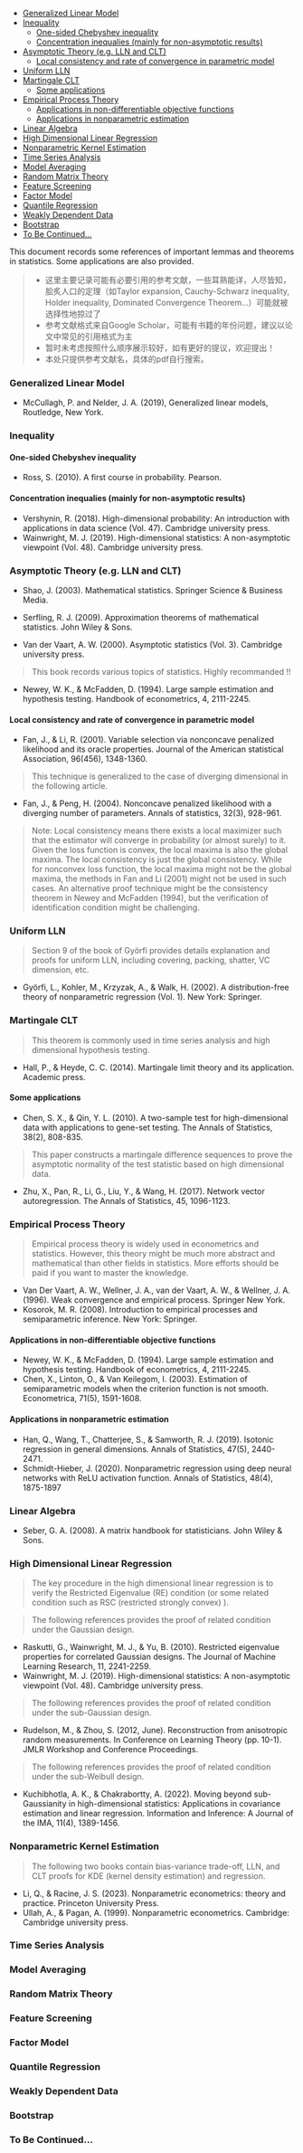 - [Generalized Linear Model](#generalized-linear-model)
- [Inequality](#inequality)
  - [One-sided Chebyshev inequality](#one-sided-chebyshev-inequality)
  - [Concentration inequalies (mainly for non-asymptotic results)](#concentration-inequalies-mainly-for-non-asymptotic-results)
- [Asymptotic Theory (e.g. LLN and CLT)](#asymptotic-theory-eg-lln-and-clt)
  - [Local consistency and rate of convergence in parametric model](#local-consistency-and-rate-of-convergence-in-parametric-model)
- [Uniform LLN](#uniform-lln)
- [Martingale CLT](#martingale-clt)
  - [Some applications](#some-applications)
- [Empirical Process Theory](#empirical-process-theory)
  - [Applications in non-differentiable objective functions](#applications-in-non-differentiable-objective-functions)
  - [Applications in nonparametric estimation](#applications-in-nonparametric-estimation)
- [Linear Algebra](#linear-algebra)
- [High Dimensional Linear Regression](#high-dimensional-linear-regression)
- [Nonparametric Kernel Estimation](#nonparametric-kernel-estimation)
- [Time Series Analysis](#time-series-analysis)
- [Model Averaging](#model-averaging)
- [Random Matrix Theory](#random-matrix-theory)
- [Feature Screening](#feature-screening)
- [Factor Model](#factor-model)
- [Quantile Regression](#quantile-regression)
- [Weakly Dependent Data](#weakly-dependent-data)
- [Bootstrap](#bootstrap)
- [To Be Continued...](#to-be-continued)


This document records some references of important lemmas and theorems in statistics. Some applications are also provided. 

> - 这里主要记录可能有必要引用的参考文献，一些耳熟能详，人尽皆知，脍炙人口的定理（如Taylor expansion, Cauchy-Schwarz inequality, Holder inequality, Dominated Convergence Theorem...）可能就被选择性地掠过了
> - 参考文献格式来自Google Scholar，可能有书籍的年份问题，建议以论文中常见的引用格式为主
> - 暂时未考虑按照什么顺序展示较好，如有更好的提议，欢迎提出！
> - 本处只提供参考文献名，具体的pdf自行搜索。




### Generalized Linear Model

- McCullagh, P. and Nelder, J. A. (2019), Generalized linear models, Routledge, New York.

### Inequality

#### One-sided Chebyshev inequality

- Ross, S. (2010). A first course in probability. Pearson.

#### Concentration inequalies (mainly for non-asymptotic results)

- Vershynin, R. (2018). High-dimensional probability: An introduction with applications in data science (Vol. 47). Cambridge university press.
- Wainwright, M. J. (2019). High-dimensional statistics: A non-asymptotic viewpoint (Vol. 48). Cambridge university press.

### Asymptotic Theory (e.g. LLN and CLT)

- Shao, J. (2003). Mathematical statistics. Springer Science & Business Media.

- Serfling, R. J. (2009). Approximation theorems of mathematical statistics. John Wiley & Sons.

- Van der Vaart, A. W. (2000). Asymptotic statistics (Vol. 3). Cambridge university press.

> This book records various topics of statistics. Highly recommanded !!

- Newey, W. K., & McFadden, D. (1994). Large sample estimation and hypothesis testing. Handbook of econometrics, 4, 2111-2245.

#### Local consistency and rate of convergence in parametric model

- Fan, J., & Li, R. (2001). Variable selection via nonconcave penalized likelihood and its oracle properties. Journal of the American statistical Association, 96(456), 1348-1360.

> This technique is generalized to the case of diverging dimensional in the following article.

- Fan, J., & Peng, H. (2004). Nonconcave penalized likelihood with a diverging number of parameters. Annals of statistics, 32(3), 928-961.

> Note: Local consistency means there exists a local maximizer such that the estimator will converge in probability (or almost surely) to it. Given the loss function is convex, the local maxima is also the global maxima. The local consistency is just the global consistency. While for nonconvex loss function, the local maxima might not be the global maxima, the methods in Fan and Li (2001) might not be used in such cases. An alternative proof technique might be the consistency theorem in Newey and McFadden (1994), but the verification of identification condition might be challenging.

### Uniform LLN

> Section 9 of the book of Györfi provides details explanation and proofs for uniform LLN, including covering, packing, shatter, VC dimension, etc.

- Györfi, L., Kohler, M., Krzyzak, A., & Walk, H. (2002). A distribution-free theory of nonparametric regression (Vol. 1). New York: Springer.

### Martingale CLT 

> This theorem is commonly used in time series analysis and high dimensional hypothesis testing. 

- Hall, P., & Heyde, C. C. (2014). Martingale limit theory and its application. Academic press.

#### Some applications

- Chen, S. X., & Qin, Y. L. (2010). A two-sample test for high-dimensional data with applications to gene-set testing. The Annals of Statistics, 38(2), 808-835.

> This paper constructs a martingale difference sequences to prove the asymptotic normality of the test statistic based on high dimensional data. 

- Zhu, X., Pan, R., Li, G., Liu, Y., & Wang, H. (2017). Network vector autoregression. The Annals of Statistics, 45, 1096-1123.

### Empirical Process Theory

> Empirical process theory is widely used in econometrics and statistics. However, this theory might be much more abstract and mathematical than other fields in statistics. More efforts should be paid if you want to master the knowledge.

- Van Der Vaart, A. W., Wellner, J. A., van der Vaart, A. W., & Wellner, J. A. (1996). Weak convergence and empirical process. Springer New York.
- Kosorok, M. R. (2008). Introduction to empirical processes and semiparametric inference. New York: Springer.

#### Applications in non-differentiable objective functions
- Newey, W. K., & McFadden, D. (1994). Large sample estimation and hypothesis testing. Handbook of econometrics, 4, 2111-2245.
- Chen, X., Linton, O., & Van Keilegom, I. (2003). Estimation of semiparametric models when the criterion function is not smooth. Econometrica, 71(5), 1591-1608.

#### Applications in nonparametric estimation
- Han, Q., Wang, T., Chatterjee, S., & Samworth, R. J. (2019). Isotonic regression in general dimensions. Annals of Statistics, 47(5), 2440-2471.
- Schmidt-Hieber, J. (2020). Nonparametric regression using deep neural networks with ReLU activation function. Annals of Statistics, 48(4), 1875-1897

### Linear Algebra

- Seber, G. A. (2008). A matrix handbook for statisticians. John Wiley & Sons.

### High Dimensional Linear Regression 

> The key procedure in the high dimensional linear regression is to verify the Restricted Eigenvalue (RE) condition (or some related condition such as RSC (restricted strongly convex) ).

> The following references provides the proof of related condition under the Gaussian design.  

- Raskutti, G., Wainwright, M. J., & Yu, B. (2010). Restricted eigenvalue properties for correlated Gaussian designs. The Journal of Machine Learning Research, 11, 2241-2259.
- Wainwright, M. J. (2019). High-dimensional statistics: A non-asymptotic viewpoint (Vol. 48). Cambridge university press.

> The following references provides the proof of related condition under the sub-Gaussian design.

- Rudelson, M., & Zhou, S. (2012, June). Reconstruction from anisotropic random measurements. In Conference on Learning Theory (pp. 10-1). JMLR Workshop and Conference Proceedings.

> The following references provides the proof of related condition under the sub-Weibull design.

- Kuchibhotla, A. K., & Chakrabortty, A. (2022). Moving beyond sub-Gaussianity in high-dimensional statistics: Applications in covariance estimation and linear regression. Information and Inference: A Journal of the IMA, 11(4), 1389-1456.



### Nonparametric Kernel Estimation

> The following two books contain bias-variance trade-off, LLN, and CLT proofs for KDE (kernel density estimation) and regression.


- Li, Q., & Racine, J. S. (2023). Nonparametric econometrics: theory and practice. Princeton University Press.
- Ullah, A., & Pagan, A. (1999). Nonparametric econometrics. Cambridge: Cambridge university press.






### Time Series Analysis

### Model Averaging

### Random Matrix Theory

### Feature Screening

### Factor Model

### Quantile Regression

### Weakly Dependent Data

### Bootstrap

### To Be Continued...
